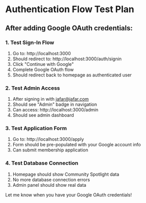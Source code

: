 # Authentication Flow Test Plan

## After adding Google OAuth credentials:

### 1. Test Sign-In Flow
1. Go to: http://localhost:3000
2. Should redirect to: http://localhost:3000/auth/signin
3. Click "Continue with Google"
4. Complete Google OAuth flow
5. Should redirect back to homepage as authenticated user

### 2. Test Admin Access
1. After signing in with jafar@jafar.com
2. Should see "Admin" badge in navigation
3. Can access: http://localhost:3000/admin
4. Should see admin dashboard

### 3. Test Application Form
1. Go to: http://localhost:3000/apply
2. Form should be pre-populated with your Google account info
3. Can submit membership application

### 4. Test Database Connection
1. Homepage should show Community Spotlight data
2. No more database connection errors
3. Admin panel should show real data

Let me know when you have your Google OAuth credentials!